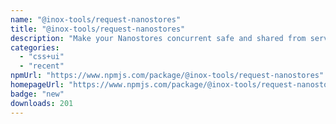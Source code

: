 ```yaml
---
name: "@inox-tools/request-nanostores"
title: "@inox-tools/request-nanostores"
description: "Make your Nanostores concurrent safe and shared from server to client"
categories:
  - "css+ui"
  - "recent"
npmUrl: "https://www.npmjs.com/package/@inox-tools/request-nanostores"
homepageUrl: "https://www.npmjs.com/package/@inox-tools/request-nanostores"
badge: "new"
downloads: 201
---
```

